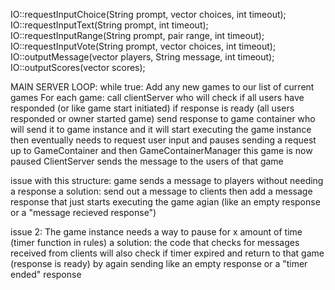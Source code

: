 
IO::requestInputChoice(String prompt, vector<String> choices, int timeout);
IO::requestInputText(String prompt, int timeout);
IO::requestInputRange(String prompt, pair<int> range, int timeout);
IO::requestInputVote(String prompt, vector<String> choices, int timeout);
IO::outputMessage(vector<Player> players, String message, int timeout);
IO::outputScores(vector<Scores> scores);

MAIN SERVER LOOP:
while true:
    Add any new games to our list of current games
    For each game:
        call clientServer who will check if all users have responded (or like game start initiated)
        if response is ready (all users responded or owner started game)
            send response to game container who will send it to game instance and it will start executing the
            game instance then eventually needs to request user input and pauses sending a request up to GameContainer and then GameContainerManager
            this game is now paused
            ClientServer sends the message to the users of that game

issue with this structure: game sends a message to players without needing a response
a solution: send out a message to clients then add a message response that just starts executing the game agian (like an empty response or a "message recieved response")

issue 2: The game instance needs a way to pause for x amount of time (timer function in rules)
a solution: the code that checks for messages received from clients will also check if timer expired and return to that game (response is ready) by again sending like an empty response or a "timer ended" response